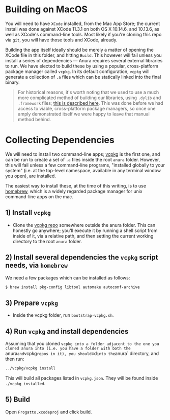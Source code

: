 # Building on MacOS

You will need to have `XCode` installed, from the Mac App Store; the current install was done against XCode 11.3.1 on both OS X 10.14.6, and 10.13.6, as well as XCode's command-line tools.  Most likely if you're cloning this repo via `git`, you will have those tools and XCode, already.

Building the app itself ideally should be merely a matter of opening the XCode file in this folder, and hitting `Build`.  This however will fail unless you install a series of dependencies — Anura requires several external libraries to run.  We have elected to build these by using a popular, cross-platform package manager called `vcpkg`.  In its default configuration, `vcpkg` will generate a collection of `.a` files which can be statically linked into the final binary.

> For historical reasons, it's worth noting that we used to use a much more complicated method of building our libraries, using `.dylib` and `.framework` files; [this is described here](https://github.com/frogatto/frogatto/wiki/Compiling-Frogatto-on-Mac-OS-X).  This was done before we had access to viable, cross-platform package managers, so once one amply demonstrated itself we were happy to leave that manual method behind.


# Collecting Dependencies

We will need to install two command-line apps; [vcpkg](https://github.com/microsoft/vcpkg) is the first one, and can be run to create a set of `.a` files inside the root `anura` folder.   However, this will fail unless a few command-line programs, "installed globally to your system" (i.e. at the top-level namespace, available in any terminal window you open), are installed.

The easiest way to install these, at the time of this writing, is to use [homebrew](https://brew.sh/), which is a widely regarded package manager for unix command-line apps on the mac.


## 1) Install `vcpkg`

- Clone the [vcpkg repo](https://github.com/microsoft/vcpkg) somewhere outside the anura folder.  This can honestly go anywhere; you'll execute it by running a shell script from inside of it, via a relative path, and then setting the current working directory to the root `anura` folder.


## 2) Install several dependencies the `vcpkg` script needs, via `homebrew`

We need a few packages which can be installed as follows:

```sh
$ brew install pkg-config libtool automake autoconf-archive
```

## 3) Prepare `vcpkg`

- Inside the vcpkg folder, run `bootstrap-vcpkg.sh`.

## 4) Run `vcpkg` and install dependencies

Assuming that you cloned `vcpkg into a folder adjacent to the one you cloned anura into (i.e. you have a folder with both the `anura` and `vcpkg` repos in it), you should `cd` into the `anura` directory, and then run:

```sh
../vcpkg/vcpkg install
```

This will build all packages listed in `vcpkg.json`. They will be found inside `./vcpkg_installed`.

## 5) Build

Open `Frogatto.xcodeproj` and click build.
